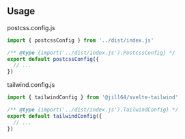 <!----- BEGIN GHOST DOCS HEADER ----->

<!----- END GHOST DOCS HEADER ----->

## Usage

postcss.config.js

```js
import { postcssConfig } from '../dist/index.js'

/** @type {import('../dist/index.js').PostcssConfig} */
export default postcssConfig({
  // ...
})
```

tailwind.config.js

```js
import { tailwindConfig } from '@jill64/svelte-tailwind'

/** @type {import('../dist/index.js').TailwindConfig} */
export default tailwindConfig({
  // ...
})
```
